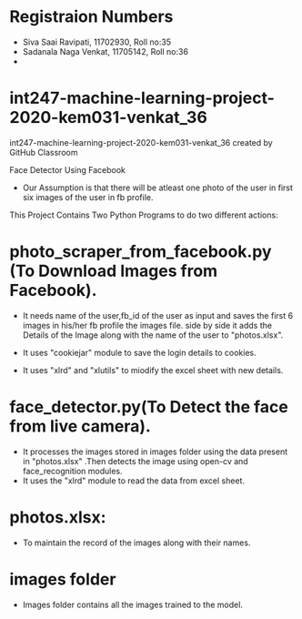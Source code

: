 # Registraion Numbers
* Siva Saai Ravipati, 11702930, Roll no:35
* Sadanala Naga Venkat, 11705142, Roll no:36
*

# int247-machine-learning-project-2020-kem031-venkat_36
int247-machine-learning-project-2020-kem031-venkat_36 created by GitHub Classroom

Face Detector Using Facebook

*  Our Assumption is that there will be atleast one photo of the user in first six images of the user in fb profile.

This Project Contains Two Python Programs to do two different actions:

#  photo_scraper_from_facebook.py (To Download Images from Facebook).

* It needs name of the user,fb_id of the user as input and saves the first 6 images in his/her fb profile the images file.
side by side it adds the Details of the Image along with the name of the user to "photos.xlsx".

* It uses "cookiejar" module to save the login details to cookies.
* It uses "xlrd" and "xlutils" to miodify the excel sheet with new details.

#  face_detector.py(To Detect the face from live camera).

* It processes the images stored in images folder using the data present in "photos.xlsx" .Then detects the image using open-cv and face_recognition modules.
* It uses the "xlrd" module to read the data from excel sheet.

#  photos.xlsx:
* To maintain the record of the images along with their names.
#  images folder
* Images folder contains all the images trained to the model.
